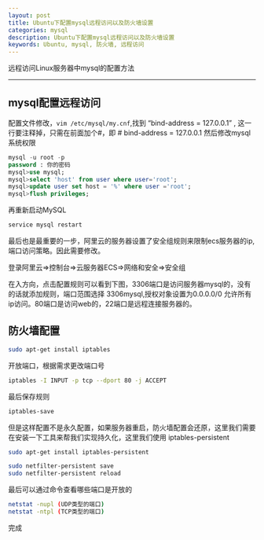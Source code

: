 ```yaml
---
layout: post
title: Ubuntu下配置mysql远程访问以及防火墙设置
categories: mysql
description: Ubuntu下配置mysql远程访问以及防火墙设置
keywords: Ubuntu, mysql, 防火墙, 远程访问
---
```


远程访问Linux服务器中mysql的配置方法

---


## mysql配置远程访问
配置文件修改，`vim /etc/mysql/my.cnf`,找到 “bind-address = 127.0.0.1” , 这一行要注释掉，只需在前面加个#，即 # bind-address = 127.0.0.1
然后修改mysql系统权限
```sql
mysql -u root -p
password : 你的密码
mysql>use mysql;
mysql>select 'host' from user where user='root';
mysql>update user set host = '%' where user ='root';
mysql>flush privileges;
```
再重新启动MySQL
```sh
service mysql restart
```
最后也是最重要的一步，阿里云的服务器设置了安全组规则来限制ecs服务器的ip,端口访问策略。因此需要修改。

登录阿里云=>控制台=>云服务器ECS=>网络和安全=>安全组

在入方向，点击配置规则可以看到下图，3306端口是访问服务器mysql的，没有的话就添加规则，端口范围选择 3306mysql,授权对象设置为0.0.0.0/0 允许所有ip访问。80端口是访问web的，22端口是远程连接服务器的。

## 防火墙配置
```sh
sudo apt-get install iptables
```
开放端口，根据需求更改端口号
``` sh
iptables -I INPUT -p tcp --dport 80 -j ACCEPT
```
最后保存规则
```sh
iptables-save
```
但是这样配置不是永久配置，如果服务器重启，防火墙配置会还原，这里我们需要在安装一下工具来帮我们实现持久化，这里我们使用 iptables-persistent
```sh
sudo apt-get install iptables-persistent
```
```sh
sudo netfilter-persistent save
sudo netfilter-persistent reload
```
最后可以通过命令查看哪些端口是开放的
```sh
netstat -nupl (UDP类型的端口)
netstat -ntpl (TCP类型的端口)
```
完成
